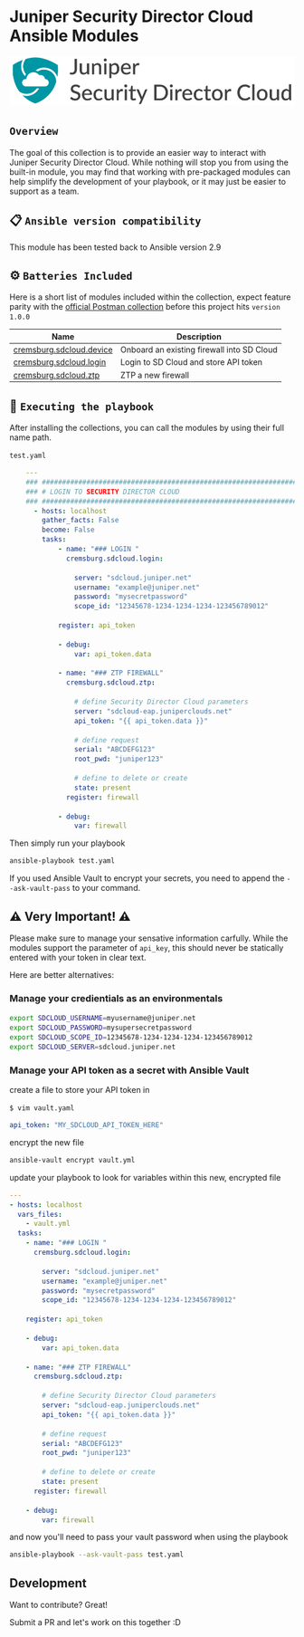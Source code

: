 # Juniper Security Director Cloud Ansible Modules

[![N|Solid](./static/images/text-100.jpg)](https://blogs.juniper.net/en-us/security/introducing-juniper-security-director-cloud-junipers-portal-to-sase)

## `Overview`

The goal of this collection is to provide an easier way to interact with Juniper Security Director Cloud. While nothing will stop you from using the built-in module, you may find that working with pre-packaged modules can help simplify the development of your playbook, or it may just be easier to support as a team.

## 📋 `Ansible version compatibility`

This module has been tested back to Ansible version 2.9

## ⚙️ `Batteries Included`

Here is a short list of modules included within the collection, expect feature parity with the [official Postman collection](https://documenter.getpostman.com/view/224925/SzYgQufe?version=latest#intro) before this project hits `version 1.0.0`

Name | Description
---- | -----------
[cremsburg.sdcloud.device](https://gitlab.com/_calvinr/networking/Security-Director-Cloud-Ansible-Collection/-/blob/master/cremsburg/sdcloud/docs/cremsburg.sdcloud.device.rst)|Onboard an existing firewall into SD Cloud
[cremsburg.sdcloud.login](https://gitlab.com/_calvinr/networking/Security-Director-Cloud-Ansible-Collection/-/blob/master/cremsburg/sdcloud/docs/cremsburg.sdcloud.login.rst)|Login to SD Cloud and store API token
[cremsburg.sdcloud.ztp](https://gitlab.com/_calvinr/networking/Security-Director-Cloud-Ansible-Collection/-/blob/master/cremsburg/sdcloud/docs/cremsburg.sdcloud.ztp.rst)|ZTP a new firewall

## 🚀 `Executing the playbook`

After installing the collections, you can call the modules by using their full name path.

`test.yaml`

```yaml
    ---
    ### #################################################################
    ### # LOGIN TO SECURITY DIRECTOR CLOUD
    ### #################################################################
      - hosts: localhost
        gather_facts: False
        become: False
        tasks:
            - name: "### LOGIN "
              cremsburg.sdcloud.login:

                server: "sdcloud.juniper.net"
                username: "example@juniper.net"
                password: "mysecretpassword"
                scope_id: "12345678-1234-1234-1234-123456789012"

            register: api_token

            - debug:
                var: api_token.data

            - name: "### ZTP FIREWALL"
              cremsburg.sdcloud.ztp:

                # define Security Director Cloud parameters
                server: "sdcloud-eap.juniperclouds.net"
                api_token: "{{ api_token.data }}"

                # define request
                serial: "ABCDEFG123"
                root_pwd: "juniper123"

                # define to delete or create
                state: present
              register: firewall

            - debug:
                var: firewall
```

Then simply run your playbook

```sh
ansible-playbook test.yaml
```

If you used Ansible Vault to encrypt your secrets, you need to append the `--ask-vault-pass` to your command.

## ⚠️ Very Important! ⚠️

Please make sure to manage your sensative information carfully. While the modules support the parameter of `api_key`, this should never be statically entered with your token in clear text.

Here are better alternatives:

### Manage your credientials as an environmentals

```sh
export SDCLOUD_USERNAME=myusername@juniper.net
export SDCLOUD_PASSWORD=mysupersecretpassword
export SDCLOUD_SCOPE_ID=12345678-1234-1234-1234-123456789012
export SDCLOUD_SERVER=sdcloud.juniper.net
```

### Manage your API token as a secret with Ansible Vault

create a file to store your API token in

`$ vim vault.yaml`

```yaml
api_token: "MY_SDCLOUD_API_TOKEN_HERE"
```

encrypt the new file

```sh
ansible-vault encrypt vault.yml
```

update your playbook to look for variables within this new, encrypted file

```yaml
---
- hosts: localhost
  vars_files:
    - vault.yml
  tasks:
    - name: "### LOGIN "
      cremsburg.sdcloud.login:

        server: "sdcloud.juniper.net"
        username: "example@juniper.net"
        password: "mysecretpassword"
        scope_id: "12345678-1234-1234-1234-123456789012"

    register: api_token

    - debug:
        var: api_token.data

    - name: "### ZTP FIREWALL"
      cremsburg.sdcloud.ztp:

        # define Security Director Cloud parameters
        server: "sdcloud-eap.juniperclouds.net"
        api_token: "{{ api_token.data }}"

        # define request
        serial: "ABCDEFG123"
        root_pwd: "juniper123"

        # define to delete or create
        state: present
      register: firewall

    - debug:
        var: firewall

```

and now you'll need to pass your vault password when using the playbook

```sh
ansible-playbook --ask-vault-pass test.yaml
```

## Development

Want to contribute? Great!

Submit a PR and let's work on this together :D
